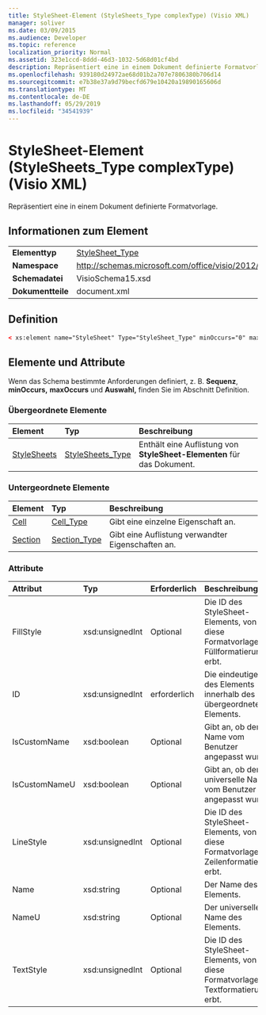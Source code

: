 ```yaml
---
title: StyleSheet-Element (StyleSheets_Type complexType) (Visio XML)
manager: soliver
ms.date: 03/09/2015
ms.audience: Developer
ms.topic: reference
localization_priority: Normal
ms.assetid: 323e1ccd-8ddd-46d3-1032-5d68d01cf4bd
description: Repräsentiert eine in einem Dokument definierte Formatvorlage.
ms.openlocfilehash: 939180d24972ae68d01b2a707e7806380b706d14
ms.sourcegitcommit: e7b38e37a9d79becfd679e10420a19890165606d
ms.translationtype: MT
ms.contentlocale: de-DE
ms.lasthandoff: 05/29/2019
ms.locfileid: "34541939"
---
```

# <a name="stylesheet-element-stylesheets_type-complextype-visio-xml"></a>StyleSheet-Element (StyleSheets_Type complexType) (Visio XML)

Repräsentiert eine in einem Dokument definierte Formatvorlage.
  
## <a name="element-information"></a>Informationen zum Element

|||
|:-----|:-----|
|**Elementtyp** <br/> |[StyleSheet_Type](stylesheet_type-complextypevisio-xml.md) <br/> |
|**Namespace** <br/> |http://schemas.microsoft.com/office/visio/2012/main  <br/> |
|**Schemadatei** <br/> |VisioSchema15.xsd  <br/> |
|**Dokumentteile** <br/> |document.xml  <br/> |
   
## <a name="definition"></a>Definition

```XML
< xs:element name="StyleSheet" Type="StyleSheet_Type" minOccurs="0" maxOccurs="unbounded" ></xs:element >
```

## <a name="elements-and-attributes"></a>Elemente und Attribute

Wenn das Schema bestimmte Anforderungen definiert, z. B. **Sequenz**, **minOccurs,** **maxOccurs** und **Auswahl,** finden Sie im Abschnitt Definition. 
  
### <a name="parent-elements"></a>Übergeordnete Elemente

|**Element**|**Typ**|**Beschreibung**|
|:-----|:-----|:-----|
|[StyleSheets](stylesheets-element-visiodocument_type-complextypevisio-xml.md) <br/> |[StyleSheets_Type](stylesheets_type-complextypevisio-xml.md) <br/> |Enthält eine Auflistung von **StyleSheet-Elementen** für das Dokument.  <br/> |
   
### <a name="child-elements"></a>Untergeordnete Elemente

|**Element**|**Typ**|**Beschreibung**|
|:-----|:-----|:-----|
|[Cell](cell-elementvisio-xml.md) <br/> |[Cell_Type](cell_type-complextypevisio-xml.md) <br/> |Gibt eine einzelne Eigenschaft an.  <br/> |
|[Section](section-element-sheet_type-complextypevisio-xml.md) <br/> |[Section_Type](section_type-complextypevisio-xml.md) <br/> |Gibt eine Auflistung verwandter Eigenschaften an.  <br/> |
   
### <a name="attributes"></a>Attribute

|**Attribut**|**Typ**|**Erforderlich**|**Beschreibung**|**Mögliche Werte**|
|:-----|:-----|:-----|:-----|:-----|
|FillStyle  <br/> |xsd:unsignedInt  <br/> |Optional  <br/> |Die ID des StyleSheet-Elements, von dem diese Formatvorlage die Füllformatierung erbt.  <br/> |Werte des xsd:unsignedInt-Typs.  <br/> |
|ID  <br/> |xsd:unsignedInt  <br/> |erforderlich  <br/> |Die eindeutige ID des Elements innerhalb des übergeordneten Elements.  <br/> |Werte des xsd:unsignedInt-Typs.  <br/> |
|IsCustomName  <br/> |xsd:boolean  <br/> |Optional  <br/> |Gibt an, ob der Name vom Benutzer angepasst wurde.  <br/> |Werte des typs xsd:boolean.  <br/> |
|IsCustomNameU  <br/> |xsd:boolean  <br/> |Optional  <br/> |Gibt an, ob der universelle Name vom Benutzer angepasst wurde.  <br/> |Werte des typs xsd:boolean.  <br/> |
|LineStyle  <br/> |xsd:unsignedInt  <br/> |Optional  <br/> |Die ID des StyleSheet-Elements, von dem diese Formatvorlage die Zeilenformatierung erbt.  <br/> |Werte des xsd:unsignedInt-Typs.  <br/> |
|Name  <br/> |xsd:string  <br/> |Optional  <br/> |Der Name des Elements.  <br/> |Werte des xsd:string-Typs.  <br/> |
|NameU  <br/> |xsd:string  <br/> |Optional  <br/> |Der universelle Name des Elements.  <br/> |Werte des xsd:string-Typs.  <br/> |
|TextStyle  <br/> |xsd:unsignedInt  <br/> |Optional  <br/> |Die ID des StyleSheet-Elements, von dem diese Formatvorlage die Textformatierung erbt.  <br/> |Werte des xsd:unsignedInt-Typs.  <br/> |
   

